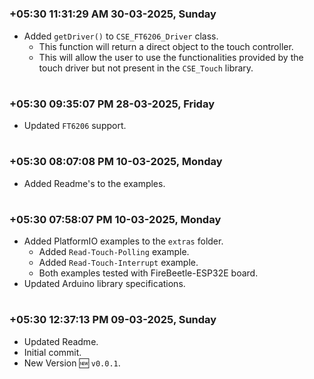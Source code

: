 

#
### **+05:30 11:31:29 AM 30-03-2025, Sunday**

  - Added `getDriver()` to `CSE_FT6206_Driver` class.
    - This function will return a direct object to the touch controller.
    - This will allow the user to use the functionalities provided by the touch driver but not present in the `CSE_Touch` library.

#
### **+05:30 09:35:07 PM 28-03-2025, Friday**

  - Updated `FT6206` support.

#
### **+05:30 08:07:08 PM 10-03-2025, Monday**

  - Added Readme's to the examples.

#
### **+05:30 07:58:07 PM 10-03-2025, Monday**

  - Added PlatformIO examples to the `extras` folder.
    - Added `Read-Touch-Polling` example.
    - Added `Read-Touch-Interrupt` example.
    - Both examples tested with FireBeetle-ESP32E board.
  - Updated Arduino library specifications.

#
### **+05:30 12:37:13 PM 09-03-2025, Sunday**

  - Updated Readme.
  - Initial commit.
  - New Version 🆕 `v0.0.1`.

